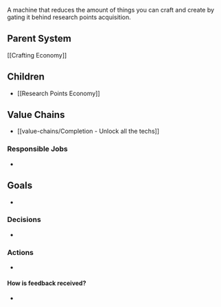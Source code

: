 A machine that reduces the amount of things you can craft and create by gating it behind research points acquisition. 
## Parent System
[[Crafting Economy]]
## Children
- [[Research Points Economy]]
## Value Chains
- [[value-chains/Completion - Unlock all the techs]]
### Responsible Jobs
- 
## Goals
- 
### Decisions
- 
### Actions
- 
#### How is feedback received?
- 

